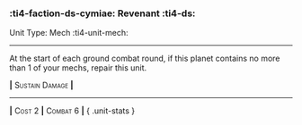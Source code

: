 ### :ti4-faction-ds-cymiae: **Revenant** :ti4-ds:

Unit Type: Mech :ti4-unit-mech:

---

At the start of each ground combat round, if this planet contains no more than 1 of your mechs, repair this unit.

__|__ <span style="font-variant:small-caps;">Sustain Damage</span> __|__

---

__|__ <span style="font-variant:small-caps;">Cost 2</span> __|__ <span style="font-variant:small-caps;">Combat 6</span> __|__
{ .unit-stats }
